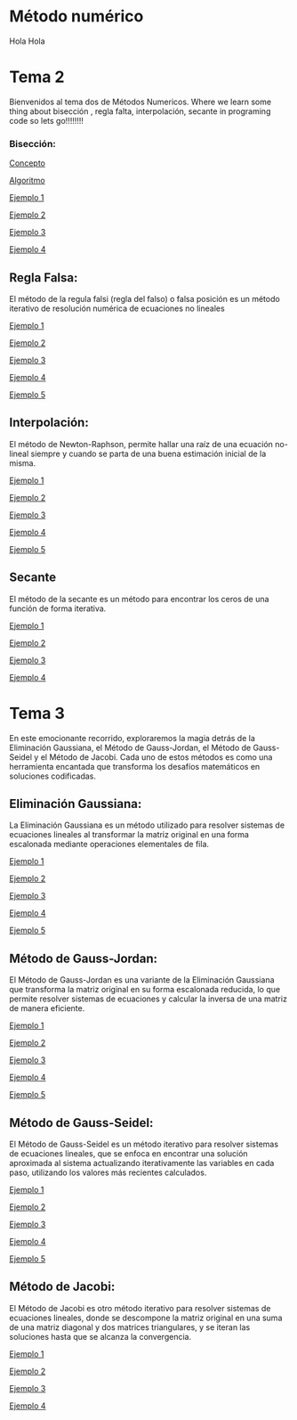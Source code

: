 # Método numérico 
Hola Hola 
# Tema 2 
Bienvenidos al tema dos de Métodos Numericos. Where we learn some thing about bisección , regla falta, interpolación, secante in programing code so lets go!!!!!!!!

### Bisección:
	

 [Concepto](https://github.com/Wenceslaobeni/Metodos-Numericos/tree/c89d12ddccf7511326335f5f8b9bbcaf75638a80)

 [Algoritmo](https://github.com/Wenceslaobeni/Metodos-Numericos/blob/04843ec44a773bea45e21fb79542ed8a3f3aa706/Algortimo)
 
[Ejemplo 1](https://github.com/Wenceslaobeni/Metodos-Numericos/blob/6fccdafdf0d913a4adbcd4b09475be611fec0bb1/Bisecci%C3%B3n%20ejemplo%201)




[Ejemplo 2](https://github.com/Wenceslaobeni/Metodos-Numericos/blob/245a6a7f0f2eb9a8aa7192720499bac3c55f5e52/bisecci%C3%B3n%202)


[Ejemplo 3](https://github.com/Wenceslaobeni/Metodos-Numericos/blob/111acab745bb8982b07a83116d0e999d4d7eb133/bisection%203)

[Ejemplo 4](https://github.com/Wenceslaobeni/Metodos-Numericos/blob/7a1a6ce0680f3a570a0cf4d19629008a95e9216e/bisection%204)



 ## Regla Falsa:

 El método de la regula falsi (regla del falso) o falsa posición es un método iterativo de resolución numérica de ecuaciones no lineales
  
[Ejemplo 1]( https://github.com/Wenceslaobeni/Metodos-Numericos/blob/ac9bb5d837dcbba38aac88e5b101c79bb52e0f18/regla%20falsa%201)




[Ejemplo 2](https://github.com/Wenceslaobeni/Metodos-Numericos/blob/33ad7f084e0d2daaada59971dd95b54581476e82/regla%20falsa%202)


[Ejemplo 3](https://github.com/Wenceslaobeni/Metodos-Numericos/blob/decd7cac7cfeeff3362ae624eea6b86745d50727/regla%20falsa%202)

[Ejemplo 4](https://github.com/Wenceslaobeni/Metodos-Numericos/blob/7cd7fa77d0a9f838031272470346e2867685d093/regla%20falsa%204)

[Ejemplo 5](https://github.com/Wenceslaobeni/Metodos-Numericos/blob/684b720042e6a23a0a421075951d439035f3bad5/relga%20falsa%205)


## Interpolación:

 El método de Newton-Raphson, permite hallar una raíz de una ecuación no-lineal siempre y cuando se parta de una buena estimación inicial de la misma.
 
[Ejemplo 1](https://github.com/Wenceslaobeni/Metodos-Numericos/blob/c85ac2379f4d7037bcb4ea230bce8efe15b27386/Interpolaci%C3%B3n%201 )

[Ejemplo 2](https://github.com/Wenceslaobeni/Metodos-Numericos/blob/17b740ed4b6fc8c49fecf1b633de3f1b4dda1f22/Interpolaci%C3%B3n%202)

[Ejemplo 3](https://github.com/Wenceslaobeni/Metodos-Numericos/blob/e27b23e52cb7727e5b42c549582057fea7afd5b9/Interpolaci%C3%B3n%203)

[Ejemplo 4](https://github.com/Wenceslaobeni/Metodos-Numericos/blob/e1ee4671a11c3ca2d0509ed0339f729550b59b5f/Interpolaci%C3%B3n%204)

[Ejemplo 5](https://github.com/Wenceslaobeni/Metodos-Numericos/blob/17b740ed4b6fc8c49fecf1b633de3f1b4dda1f22/Interpolaci%C3%B3n%205)
 
 
 ## Secante
 
 El método de la secante es un método para encontrar los ceros de una función de forma iterativa.
 
[Ejemplo 1](https://github.com/Wenceslaobeni/Metodos-Numericos/blob/aacb28adce1148c2ee07e6861c7148a560649698/secante%201 )

[Ejemplo 2](https://github.com/Wenceslaobeni/Metodos-Numericos/blob/7b78546a7e5adf2431d4f1ed3578b6ddfcdec885/secante%202)

[Ejemplo 3](https://github.com/Wenceslaobeni/Metodos-Numericos/blob/718c4f7a148f7373308767ef0eea935c151c09d2/secante%203)

[Ejemplo 4](https://github.com/Wenceslaobeni/Metodos-Numericos/blob/db2c771c02497f83acfd78d1eec7731352609494/secante%204)

# Tema 3 
En este emocionante recorrido, exploraremos la magia detrás de la Eliminación Gaussiana, el Método de Gauss-Jordan, el Método de Gauss-Seidel y
el Método de Jacobi. Cada uno de estos métodos es como una herramienta encantada que transforma los desafíos matemáticos en soluciones codificadas. 

## Eliminación Gaussiana:

La Eliminación Gaussiana es un método utilizado para resolver sistemas de ecuaciones lineales al transformar la matriz original en una forma escalonada mediante operaciones elementales de fila.

[Ejemplo 1](https://github.com/Wenceslaobeni/Metodos-Numericos/blob/3d6c0781a34e7a6c59b61830e271b65e9d6826d8/Tema%203/Eliminaci%C3%B3n%20Gaussiana/Eliminaci%C3%B3n%20Gaussiana%201)

[Ejemplo 2](https://github.com/Wenceslaobeni/Metodos-Numericos/blob/20aefc97df8e3798eca94c83051151fee692f658/Tema%203/Eliminaci%C3%B3n%20Gaussiana/Eliminaci%C3%B3n%20Gaussiana%202)

[Ejemplo 3](https://github.com/Wenceslaobeni/Metodos-Numericos/blob/8ac86a8f36d41f859f9a54a6c8712e553e49e61e/Tema%203/Eliminaci%C3%B3n%20Gaussiana/Eliminaci%C3%B3n%20Gaussiana%203)

[Ejemplo 4](https://github.com/Wenceslaobeni/Metodos-Numericos/blob/3e7c33764b7588a004eefdbcd23c3aecd83e861f/Tema%203/Eliminaci%C3%B3n%20Gaussiana/Eliminaci%C3%B3n%20Gaussiana%204)

[Ejemplo 5](https://github.com/Wenceslaobeni/Metodos-Numericos/blob/46fc775b08f6aa78228c60c2fdda228b93edc86e/Tema%203/Eliminaci%C3%B3n%20Gaussiana/Eliminaci%C3%B3n%20Gaussiana%205)
 

## Método de Gauss-Jordan:
El Método de Gauss-Jordan es una variante de la Eliminación Gaussiana que transforma la matriz original en su forma escalonada reducida, lo que permite resolver sistemas de ecuaciones y calcular la inversa de una matriz de manera eficiente.

[Ejemplo 1](https://github.com/Wenceslaobeni/Metodos-Numericos/blob/b09752b1d82c0034a040444ff867072d2a2c4be6/Tema%203/M%C3%A9todo%20de%20Gauss-Jordan/M%C3%A9todo%20de%20Gauss-Jordan%201)

[Ejemplo 2](https://github.com/Wenceslaobeni/Metodos-Numericos/blob/888ddc99266b7ec3f3a468d17caba9743537dcee/Tema%203/M%C3%A9todo%20de%20Gauss-Jordan/M%C3%A9todo%20de%20Gauss-Jordan%202)

[Ejemplo 3](https://github.com/Wenceslaobeni/Metodos-Numericos/blob/6f37ba499c0ae29a5479353da38f98d780fdbc70/Tema%203/M%C3%A9todo%20de%20Gauss-Jordan/M%C3%A9todo%20de%20Gauss-Jordan%203)

[Ejemplo 4](https://github.com/Wenceslaobeni/Metodos-Numericos/blob/217363d123a60d19ba4a72907742ae1d68e35ee3/Tema%203/M%C3%A9todo%20de%20Gauss-Jordan/M%C3%A9todo%20de%20Gauss-Jordan%204)

[Ejemplo 5](https://github.com/Wenceslaobeni/Metodos-Numericos/blob/457d39b6f7ef11e6c49e2507e3a7f5a2f2b6310a/Tema%203/M%C3%A9todo%20de%20Gauss-Jordan/M%C3%A9todo%20de%20Gauss-Jordan%205)

## Método de Gauss-Seidel:

El Método de Gauss-Seidel es un método iterativo para resolver sistemas de ecuaciones lineales, que se enfoca en encontrar una solución aproximada al sistema actualizando iterativamente las variables en cada paso, utilizando los valores más recientes calculados.

[Ejemplo 1](https://github.com/Wenceslaobeni/Metodos-Numericos/blob/d6744445d525b601762cdc49bd032773d7da6996/Tema%203/M%C3%A9todo%20de%20Gauss-Seidel/M%C3%A9todo%20de%20Gauss-Seidel%201)

[Ejemplo 2](https://github.com/Wenceslaobeni/Metodos-Numericos/blob/d6744445d525b601762cdc49bd032773d7da6996/Tema%203/M%C3%A9todo%20de%20Gauss-Seidel/M%C3%A9todo%20de%20Gauss-Seidel%202)

[Ejemplo 3](https://github.com/Wenceslaobeni/Metodos-Numericos/blob/d6744445d525b601762cdc49bd032773d7da6996/Tema%203/M%C3%A9todo%20de%20Gauss-Seidel/M%C3%A9todo%20de%20Gauss-Seidel%203)

[Ejemplo 4](https://github.com/Wenceslaobeni/Metodos-Numericos/blob/d6744445d525b601762cdc49bd032773d7da6996/Tema%203/M%C3%A9todo%20de%20Gauss-Seidel/M%C3%A9todo%20de%20Gauss-Seidel%204)

[Ejemplo 5](https://github.com/Wenceslaobeni/Metodos-Numericos/blob/d6744445d525b601762cdc49bd032773d7da6996/Tema%203/M%C3%A9todo%20de%20Gauss-Seidel/M%C3%A9todo%20de%20Gauss-Seidel%205)

## Método de Jacobi:

El Método de Jacobi es otro método iterativo para resolver sistemas de ecuaciones lineales, donde se descompone la matriz original en una suma de una matriz diagonal y dos matrices triangulares, y se iteran las soluciones hasta que se alcanza la convergencia.

[Ejemplo 1](https://github.com/Wenceslaobeni/Metodos-Numericos/blob/6964721b83f4d32f02959be8b2635980572cf49e/Tema%203/M%C3%A9todo%20de%20Jacobi/M%C3%A9todo%20de%20Jacobi%201)

[Ejemplo 2](https://github.com/Wenceslaobeni/Metodos-Numericos/blob/9daac79ebe3015326652f3ce084d9c2116031bfe/Tema%203/M%C3%A9todo%20de%20Jacobi/M%C3%A9todo%20de%20Jacobi%202)

[Ejemplo 3](https://github.com/Wenceslaobeni/Metodos-Numericos/blob/d62400070817ba4c0a7f52385d24bebed30f398e/Tema%203/M%C3%A9todo%20de%20Jacobi/M%C3%A9todo%20de%20Jacobi%203)

[Ejemplo 4](https://github.com/Wenceslaobeni/Metodos-Numericos/blob/7d6b8be35bd62a9aafbb94b69b22f2edd9514f03/Tema%203/M%C3%A9todo%20de%20Jacobi/M%C3%A9todo%20de%20Jacobi%204)










